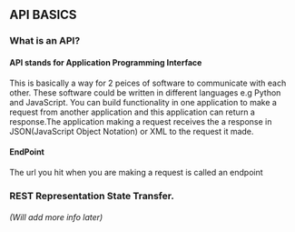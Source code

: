 ## API BASICS
### What is an API?
#### API stands for Application Programming Interface
This is basically a way for 2 peices of software to communicate with each other. These software could be written in different languages e.g Python and JavaScript. You can build functionality in one application to make a request from another application and this application can return a response.The application making a request receives the a response in JSON(JavaScript Object Notation) or XML to the request it made.

#### EndPoint 
The url you hit when you are making a request is called an endpoint
### REST Representation State Transfer. 
###### (Will add more info later)
